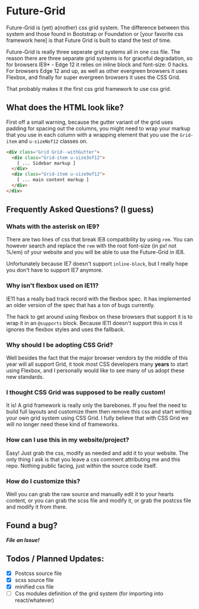# Future-Grid

Future-Grid is (yet) a(nother) css grid system. The difference between this system and those found in Bootstrap or Foundation or 
[your favorite css framework here] is that Future Grid is built to stand the test of time. 

Future-Grid is really three seperate grid systems all in one css file. The reason there are three separate grid systems is for 
graceful degradation, so for browsers IE9* - Edge 12 it relies on inline block and font-size: 0 hacks. For browsers Edge 12 and up,
as well as other evergreen browsers it uses Flexbox, and finally for super evergreen browsers it uses the CSS Grid.

That probably makes it the first css grid framework to use css grid.

## What does the HTML look like?

First off a small warning, because the gutter variant of the grid uses padding for spacing out the columns, you might need to 
wrap your markup that you use in each column with a wrapping element that you use the `Grid-item` and `u-sizeNof12` classes on.

```HTML
<div class="Grid Grid--withGutter">
  <div class="Grid-item u-size3of12">
    [ ... Sidebar markup ]
  </div>
  <div class="Grid-item u-size9of12">
    [ ... main content markup ]
  </div>
</div>
```

## Frequently Asked Questions? (I guess)

### Whats with the asterisk on IE9?

There are two lines of css that break IE8 compatibility by using `rem`. You can however search and replace the `rem` with the root 
font-size (in px! not %/em) of your website and you will be able to use the Future-Grid in IE8.

Unfortunately because IE7 doesn't support `inline-block`, but I really hope you don't have to support IE7 anymore.

### Why isn't flexbox used on IE11?

IE11 has a really bad track record with the flexbox spec. It has implemented an older version of the spec that has a ton of bugs currently.

The hack to get around using flexbox on these browsers that support it is to wrap it in an `@supports` block. Because IE11 doesn't support 
this in css it ignores the flexbox styles and uses the fallback.

### Why should I be adopting CSS Grid?

Well besides the fact that the major browser vendors by the middle of this year will all support Grid, it took most CSS developers many **years** 
to start using Flexbox, and I personally would like to see many of us adopt these new standards.

### I thought CSS Grid was supposed to be really custom!

It is! A grid framework is really only the barebones. If you feel the need to build full layouts and customize them then remove this css and 
start writing your own grid system using CSS Grid. I fully believe that with CSS Grid we will no longer need these kind of frameworks.

### How can I use this in my website/project?

Easy! Just grab the css, modify as needed and add it to your website. The only thing I ask is that you leave a css comment attributing me and this 
repo. Nothing public facing, just within the source code itself.

### How do I customize this?

Well you can grab the raw source and manually edit it to your hearts content, or you can grab the scss file and modify it, or grab the postcss file 
and modify it from there.


## Found a bug?

_**File an Issue!**_


## Todos / Planned Updates:

- [x] Postcss source file
- [x] scss source file
- [x] minified css file
- [ ] Css modules definition of the grid system (for importing into react/whatever)